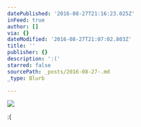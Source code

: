 ```yaml
---
datePublished: '2016-08-27T21:16:23.025Z'
inFeed: true
author: []
via: {}
dateModified: '2016-08-27T21:07:02.803Z'
title: ''
publisher: {}
description: ':('
starred: false
sourcePath: _posts/2016-08-27-.md
_type: Blurb

---
```

![](https://the-grid-user-content.s3-us-west-2.amazonaws.com/4611485d-8c00-40b2-9b8b-2f27f46b0f1f.jpg)

:(